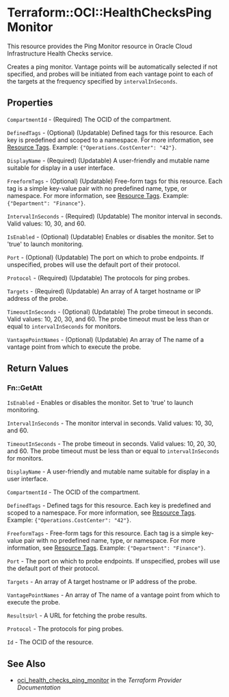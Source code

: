 # Terraform::OCI::HealthChecksPingMonitor

This resource provides the Ping Monitor resource in Oracle Cloud Infrastructure Health Checks service.

Creates a ping monitor. Vantage points will be automatically selected if not specified,
and probes will be initiated from each vantage point to each of the targets at the frequency
specified by `intervalInSeconds`.

## Properties

`CompartmentId` - (Required) The OCID of the compartment.

`DefinedTags` - (Optional) (Updatable) Defined tags for this resource. Each key is predefined and scoped to a namespace. For more information, see [Resource Tags](https://docs.cloud.oracle.com/iaas/Content/General/Concepts/resourcetags.htm). Example: `{"Operations.CostCenter": "42"}`.

`DisplayName` - (Required) (Updatable) A user-friendly and mutable name suitable for display in a user interface.

`FreeformTags` - (Optional) (Updatable) Free-form tags for this resource. Each tag is a simple key-value pair with no predefined name, type, or namespace.  For more information, see [Resource Tags](https://docs.cloud.oracle.com/iaas/Content/General/Concepts/resourcetags.htm). Example: `{"Department": "Finance"}`.

`IntervalInSeconds` - (Required) (Updatable) The monitor interval in seconds. Valid values: 10, 30, and 60.

`IsEnabled` - (Optional) (Updatable) Enables or disables the monitor. Set to 'true' to launch monitoring.

`Port` - (Optional) (Updatable) The port on which to probe endpoints. If unspecified, probes will use the default port of their protocol.

`Protocol` - (Required) (Updatable) The protocols for ping probes.

`Targets` - (Required) (Updatable) An array of A target hostname or IP address of the probe.

`TimeoutInSeconds` - (Optional) (Updatable) The probe timeout in seconds. Valid values: 10, 20, 30, and 60. The probe timeout must be less than or equal to `intervalInSeconds` for monitors.

`VantagePointNames` - (Optional) (Updatable) An array of The name of a vantage point from which to execute the probe.


## Return Values

### Fn::GetAtt

`IsEnabled` - Enables or disables the monitor. Set to 'true' to launch monitoring.

`IntervalInSeconds` - The monitor interval in seconds. Valid values: 10, 30, and 60.

`TimeoutInSeconds` - The probe timeout in seconds. Valid values: 10, 20, 30, and 60. The probe timeout must be less than or equal to `intervalInSeconds` for monitors.

`DisplayName` - A user-friendly and mutable name suitable for display in a user interface.

`CompartmentId` - The OCID of the compartment.

`DefinedTags` - Defined tags for this resource. Each key is predefined and scoped to a namespace. For more information, see [Resource Tags](https://docs.cloud.oracle.com/iaas/Content/General/Concepts/resourcetags.htm). Example: `{"Operations.CostCenter": "42"}`.

`FreeformTags` - Free-form tags for this resource. Each tag is a simple key-value pair with no predefined name, type, or namespace.  For more information, see [Resource Tags](https://docs.cloud.oracle.com/iaas/Content/General/Concepts/resourcetags.htm). Example: `{"Department": "Finance"}`.

`Port` - The port on which to probe endpoints. If unspecified, probes will use the default port of their protocol.

`Targets` - An array of A target hostname or IP address of the probe.

`VantagePointNames` - An array of The name of a vantage point from which to execute the probe.

`ResultsUrl` - A URL for fetching the probe results.

`Protocol` - The protocols for ping probes.

`Id` - The OCID of the resource.

## See Also

* [oci_health_checks_ping_monitor](https://www.terraform.io/docs/providers/oci/r/health_checks_ping_monitor.html) in the _Terraform Provider Documentation_